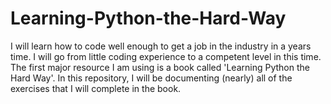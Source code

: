 # Learning-Python-the-Hard-Way

I will learn how to code well enough to get a job in the industry in a years time. I will go from little coding experience to a competent level in this time. The first major resource I am using is a book called 'Learning Python the Hard Way'. In this repository, I will be documenting (nearly) all of the exercises that I will complete in the book. 
